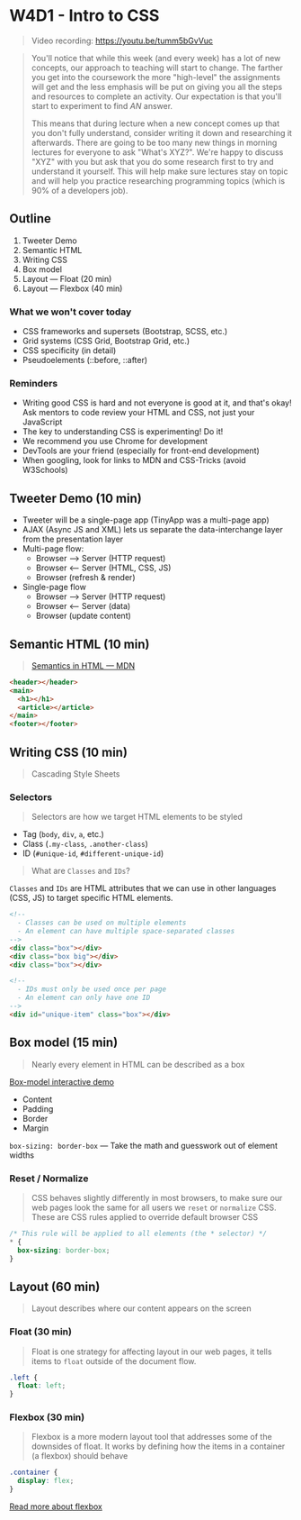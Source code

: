 # W4D1 - Intro to CSS

> Video recording: https://youtu.be/tumm5bGvVuc

> You'll notice that while this week (and every week) has a lot of new concepts, our approach to teaching will start to change. The farther you get into the coursework the more "high-level" the assignments will get and the less emphasis will be put on giving you all the steps and resources to complete an activity. Our expectation is that you'll start to experiment to find *AN* answer.
> 
> This means that during lecture when a new concept comes up that you don't fully understand, consider writing it down and researching it afterwards. There are going to be too many new things in morning lectures for everyone to ask "What's XYZ?". We're happy to discuss "XYZ" with you but ask that you do some research first to try and understand it yourself. This will help make sure lectures stay on topic and will help you practice researching programming topics (which is 90% of a developers job).

## Outline
1. Tweeter Demo
2. Semantic HTML
3. Writing CSS
4. Box model
5. Layout — Float (20 min)
6. Layout — Flexbox (40 min)

### What we won't cover today
- CSS frameworks and supersets (Bootstrap, SCSS, etc.)
- Grid systems (CSS Grid, Bootstrap Grid, etc.)
- CSS specificity (in detail)
- Pseudoelements (::before, ::after)

### Reminders
- Writing good CSS is hard and not everyone is good at it, and that's okay! Ask mentors to code review your HTML and CSS, not just your JavaScript
- The key to understanding CSS is experimenting! Do it!
- We recommend you use Chrome for development
- DevTools are your friend (especially for front-end development)
- When googling, look for links to MDN and CSS-Tricks (avoid W3Schools)

## Tweeter Demo (10 min)
- Tweeter will be a single-page app (TinyApp was a multi-page app)
- AJAX (Async JS and XML) lets us separate the data-interchange layer from the presentation layer
- Multi-page flow:
  - Browser --> Server (HTTP request)
  - Browser <-- Server (HTML, CSS, JS)
  - Browser (refresh & render)
- Single-page flow
  - Browser --> Server (HTTP request)
  - Browser <-- Server (data)
  - Browser (update content)

## Semantic HTML (10 min)
> [Semantics in HTML — MDN](https://developer.mozilla.org/en-US/docs/Glossary/Semantics#semantics_in_html)

```HTML
<header></header>
<main>
  <h1></h1>
  <article></article>
</main>
<footer></footer>
```

## Writing CSS (10 min)
> Cascading Style Sheets

### Selectors
> Selectors are how we target HTML elements to be styled

- Tag (`body`, `div`, `a`, etc.)
- Class (`.my-class`, `.another-class`)
- ID (`#unique-id`, `#different-unique-id`)

> What are `Classes` and `IDs`?

`Classes` and `IDs` are HTML attributes that we can use in other languages (CSS, JS) to target specific HTML elements.

```HTML
<!--
  - Classes can be used on multiple elements
  - An element can have multiple space-separated classes
-->
<div class="box"></div>
<div class="box big"></div>
<div class="box"></div>

<!--
  - IDs must only be used once per page
  - An element can only have one ID
-->
<div id="unique-item" class="box"></div>
```

## Box model (15 min)
> Nearly every element in HTML can be described as a box

[Box-model interactive demo](http://guyroutledge.github.io/box-model/)

- Content
- Padding
- Border
- Margin

`box-sizing: border-box` — Take the math and guesswork out of element widths

### Reset / Normalize
> CSS behaves slightly differently in most browsers, to make sure our web pages look the same for all users we `reset` or `normalize` CSS. These are CSS rules applied to override default browser CSS

```CSS
/* This rule will be applied to all elements (the * selector) */
* {
  box-sizing: border-box;
}
```

## Layout (60 min)
> Layout describes where our content appears on the screen

### Float (30 min)
> Float is one strategy for affecting layout in our web pages, it tells items to `float` outside of the document flow.

```CSS
.left {
  float: left;
}
```

### Flexbox (30 min)
> Flexbox is a more modern layout tool that addresses some of the downsides of float. It works by defining how the items in a container (a flexbox) should behave

```CSS
.container {
  display: flex;
}
```

[Read more about flexbox](https://css-tricks.com/snippets/css/a-guide-to-flexbox/)